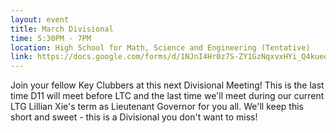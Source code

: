 ```yaml
---
layout: event
title: March Divisional
time: 5:30PM - 7PM
location: High School for Math, Science and Engineering (Tentative)
link: https://docs.google.com/forms/d/1NJnI4Hr0z7S-ZY1GzNqxvxHYi_Q4kueqdqbZ02DcxdA/viewform
---
```

Join your fellow Key Clubbers at this next Divisional Meeting! This is the last time D11 will meet before LTC and the last time we'll meet during our current LTG Lillian Xie's term as Lieutenant Governor for you all. We'll keep this short and sweet - this is a Divisional you don't want to miss!
